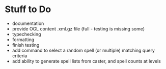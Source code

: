 # Stuff to Do

- documentation
- provide OGL content .xml.gz file (full - testing is missing some)
- typechecking
- formatting
- finish testing
- add command to select a random spell (or multiple) matching query criteria
- add ability to generate spell lists from caster, and spell counts at levels
